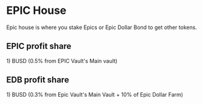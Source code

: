 # EPIC House

Epic house is where you stake Epics or Epic Dollar Bond to get other tokens.

## EPIC profit share

1\) BUSD \(0.5% from EPIC Vault's Main vault\)

## EDB profit share

1\) BUSD \(0.3% from Epic Vault's Main Vault + 10% of Epic Dollar Farm\)

